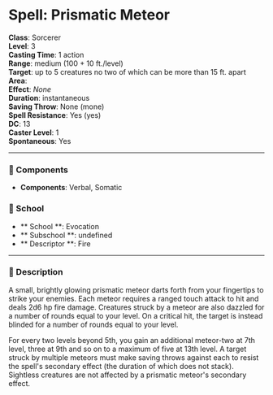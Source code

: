
# Spell: Prismatic Meteor
**Class**: Sorcerer  
**Level**: 3  
**Casting Time**: 1 action  
**Range**: medium (100 + 10 ft./level)  
**Target**: up to 5 creatures no two of which can be more than 15 ft. apart  
**Area**:   
**Effect**: _None_  
**Duration**: instantaneous  
**Saving Throw**: None (mone)  
**Spell Resistance**: Yes (yes)  
**DC**: 13  
**Caster Level**: 1  
**Spontaneous**: Yes

---

### 🔮 Components
- **Components**: Verbal, Somatic

### 🏫 School
- ** School **: Evocation
- ** Subschool **: undefined
- ** Descriptor **: Fire
---

### 📜 Description
A small, brightly glowing prismatic meteor darts forth from your fingertips to strike your enemies. Each meteor requires a ranged touch attack to hit and deals 2d6 hp fire damage. Creatures struck by a meteor are also dazzled for a number of rounds equal to your level. On a critical hit, the target is instead blinded for a number of rounds equal to your level.

For every two levels beyond 5th, you gain an additional meteor-two at 7th level, three at 9th and so on to a maximum of five at 13th level. A target struck by multiple meteors must make saving throws against each to resist the spell's secondary effect (the duration of which does not stack). Sightless creatures are not affected by a prismatic meteor's secondary effect.
